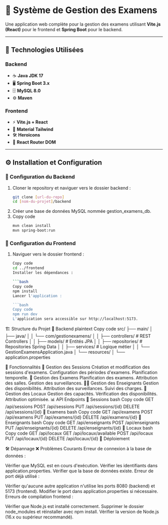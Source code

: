 # 📝 Système de Gestion des Examens

Une application web complète pour la gestion des examens utilisant **Vite.js (React)** pour le frontend et **Spring Boot** pour le backend.

---

## 🚀 Technologies Utilisées

### Backend
- ☕ **Java JDK 17**
- 🖥️ **Spring Boot 3.x**
- 🗄️ **MySQL 8.0**
- ⚙️ **Maven**

### Frontend
- ⚡ **Vite.js + React**
- 🎨 **Material Tailwind**
- 🛠️ **Heroicons**
- 🔀 **React Router DOM**

---

## ⚙️ Installation et Configuration

### 🔧 Configuration du Backend

1. Cloner le repository et naviguer vers le dossier backend :
   ```bash
   git clone [url-du-repo]
   cd [nom-du-projet]/backend
   
2. Créer une base de données MySQL nommée gestion_examens_db.
3. Copy code
   ```bash
   mvn clean install
   mvn spring-boot:run
   
### 🔧 Configuration du Frontend

1. Naviguer vers le dossier frontend :

   ```bash
   Copy code
   cd ../frontend
   Installer les dépendances :

   ```bash
   Copy code
   npm install
   Lancer l'application :
   
   ```bash
   Copy code
   npm run dev
   L'application sera accessible sur http://localhost:5173.

🏗️ Structure du Projet
📂 Backend
plaintext
Copy code
src/
├── main/
│   ├── java/
│   │   └── com/gestionexamens/
│   │       ├── controllers/    # REST Controllers
│   │       ├── models/         # Entités JPA
│   │       ├── repositories/   # Repositories Spring Data
│   │       ├── services/       # Logique métier
│   │       └── GestionExamensApplication.java
│   └── resources/
│       └── application.properties

🌟 Fonctionnalités
📅 Gestion des Sessions
Création et modification des sessions d'examens.
Configuration des périodes d'examens.
Planification temporelle.
📝 Gestion des Examens
Planification des examens.
Attribution des salles.
Gestion des surveillances.
👩‍🏫 Gestion des Enseignants
Gestion des disponibilités.
Attribution des surveillances.
Suivi des charges.
🏢 Gestion des Locaux
Gestion des capacités.
Vérification des disponibilités.
Attribution optimisée.
📊 API Endpoints
📁 Sessions
bash
Copy code
GET    /api/sessions
POST   /api/sessions
PUT    /api/sessions/{id}
DELETE /api/sessions/{id}
📁 Examens
bash
Copy code
GET    /api/examens
POST   /api/examens
PUT    /api/examens/{id}
DELETE /api/examens/{id}
📁 Enseignants
bash
Copy code
GET    /api/enseignants
POST   /api/enseignants
PUT    /api/enseignants/{id}
DELETE /api/enseignants/{id}
📁 Locaux
bash
Copy code
GET    /api/locaux
GET    /api/locaux/available
POST   /api/locaux
PUT    /api/locaux/{id}
DELETE /api/locaux/{id}
🚢 Déploiement

🛠️ Dépannage
❌ Problèmes Courants
Erreur de connexion à la base de données :

Vérifier que MySQL est en cours d'exécution.
Vérifier les identifiants dans application.properties.
Vérifier que la base de données existe.
Erreur de port déjà utilisé :

Vérifier qu'aucune autre application n'utilise les ports 8080 (backend) et 5173 (frontend).
Modifier le port dans application.properties si nécessaire.
Erreurs de compilation frontend :

Vérifier que Node.js est installé correctement.
Supprimer le dossier node_modules et réinstaller avec npm install.
Vérifier la version de Node.js (16.x ou supérieur recommandé).
